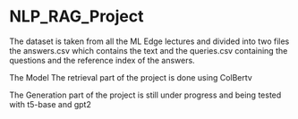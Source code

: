 # NLP_RAG_Project
The dataset is taken from all the ML Edge lectures and divided into two files the answers.csv which contains the text and the queries.csv containing the questions and the reference index of the answers.

The Model 
The retrieval part of the project is done using ColBertv 

The Generation part of the project is still under progress and being tested with t5-base and gpt2 
